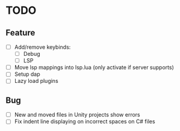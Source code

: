 # TODO

## Feature

- [ ] Add/remove keybinds:
  - [ ] Debug
  - [ ] LSP
- [ ] Move lsp mappings into lsp.lua (only activate if server supports)
- [ ] Setup dap
- [ ] Lazy load plugins

## Bug

- [ ] New and moved files in Unity projects show errors
- [ ] Fix indent line displaying on incorrect spaces on C# files

